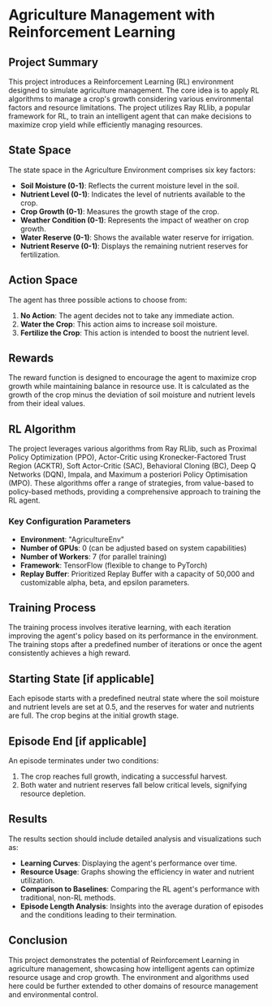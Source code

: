 # Agriculture Management with Reinforcement Learning

## Project Summary
This project introduces a Reinforcement Learning (RL) environment designed to simulate agriculture management. The core idea is to apply RL algorithms to manage a crop's growth considering various environmental factors and resource limitations. The project utilizes Ray RLlib, a popular framework for RL, to train an intelligent agent that can make decisions to maximize crop yield while efficiently managing resources.

## State Space
The state space in the Agriculture Environment comprises six key factors:
- **Soil Moisture (0-1)**: Reflects the current moisture level in the soil.
- **Nutrient Level (0-1)**: Indicates the level of nutrients available to the crop.
- **Crop Growth (0-1)**: Measures the growth stage of the crop.
- **Weather Condition (0-1)**: Represents the impact of weather on crop growth.
- **Water Reserve (0-1)**: Shows the available water reserve for irrigation.
- **Nutrient Reserve (0-1)**: Displays the remaining nutrient reserves for fertilization.

## Action Space
The agent has three possible actions to choose from:
1. **No Action**: The agent decides not to take any immediate action.
2. **Water the Crop**: This action aims to increase soil moisture.
3. **Fertilize the Crop**: This action is intended to boost the nutrient level.

## Rewards
The reward function is designed to encourage the agent to maximize crop growth while maintaining balance in resource use. It is calculated as the growth of the crop minus the deviation of soil moisture and nutrient levels from their ideal values.

## RL Algorithm 
The project leverages various algorithms from Ray RLlib, such as Proximal Policy Optimization (PPO), Actor-Critic using Kronecker-Factored Trust Region (ACKTR), Soft Actor-Critic (SAC), Behavioral Cloning (BC), Deep Q Networks (DQN), Impala, and Maximum a posteriori Policy Optimisation (MPO). These algorithms offer a range of strategies, from value-based to policy-based methods, providing a comprehensive approach to training the RL agent.

### Key Configuration Parameters
- **Environment**: "AgricultureEnv"
- **Number of GPUs**: 0 (can be adjusted based on system capabilities)
- **Number of Workers**: 7 (for parallel training)
- **Framework**: TensorFlow (flexible to change to PyTorch)
- **Replay Buffer**: Prioritized Replay Buffer with a capacity of 50,000 and customizable alpha, beta, and epsilon parameters.

## Training Process
The training process involves iterative learning, with each iteration improving the agent's policy based on its performance in the environment. The training stops after a predefined number of iterations or once the agent consistently achieves a high reward.

## Starting State [if applicable]
Each episode starts with a predefined neutral state where the soil moisture and nutrient levels are set at 0.5, and the reserves for water and nutrients are full. The crop begins at the initial growth stage.

## Episode End [if applicable]
An episode terminates under two conditions:
1. The crop reaches full growth, indicating a successful harvest.
2. Both water and nutrient reserves fall below critical levels, signifying resource depletion.

## Results
The results section should include detailed analysis and visualizations such as:
- **Learning Curves**: Displaying the agent's performance over time.
- **Resource Usage**: Graphs showing the efficiency in water and nutrient utilization.
- **Comparison to Baselines**: Comparing the RL agent's performance with traditional, non-RL methods.
- **Episode Length Analysis**: Insights into the average duration of episodes and the conditions leading to their termination.

## Conclusion
This project demonstrates the potential of Reinforcement Learning in agriculture management, showcasing how intelligent agents can optimize resource usage and crop growth. The environment and algorithms used here could be further extended to other domains of resource management and environmental control.
